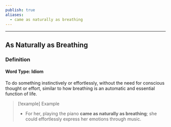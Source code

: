 ```yaml
---
publish: true
aliases:
  - came as naturally as breathing
---
```

********
## As Naturally as Breathing

### Definition
#### Word Type: Idiom
To do something instinctively or effortlessly, without the need for conscious thought or effort, similar to how breathing is an automatic and essential function of life.

>[!example] Example
> - For her, playing the piano **came as naturally as breathing**; she could effortlessly express her emotions through music.
